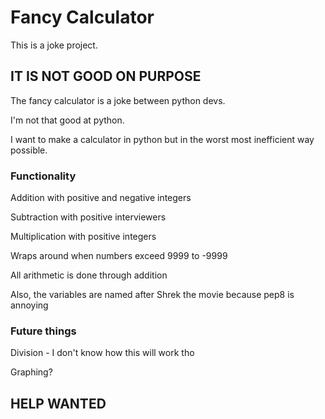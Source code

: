 # Fancy Calculator
This is a joke project.
## IT IS NOT GOOD ON PURPOSE
The fancy calculator is a joke between python devs. 

I'm not that good at python. 

I want to make a calculator in python but in  the worst most inefficient way possible. 

### Functionality
Addition with positive and negative integers

Subtraction with positive interviewers

Multiplication with positive integers

Wraps around when numbers exceed 9999 to -9999

All arithmetic is done through addition

Also, the variables are named after Shrek the movie because pep8 is annoying

### Future things
Division - I don't know how this will work tho

Graphing?

## HELP WANTED
